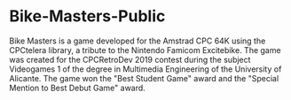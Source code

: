 # Bike-Masters-Public

Bike Masters is a game developed for the Amstrad CPC 64K using the CPCtelera library, a tribute to the Nintendo Famicom Excitebike. The game was created for the CPCRetroDev 2019 contest during the subject Videogames 1 of the degree in Multimedia Engineering of the University of Alicante. The game won the "Best Student Game" award and the "Special Mention to Best Debut Game" award.
